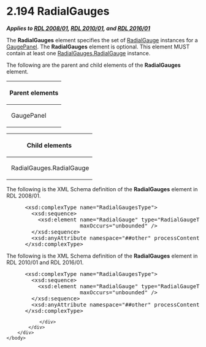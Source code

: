 <html dir="LTR" xmlns:mshelp="http://msdn.microsoft.com/mshelp" xmlns:ddue="http://ddue.schemas.microsoft.com/authoring/2003/5" xmlns:xlink="http://www.w3.org/1999/xlink" xmlns:tool="http://www.microsoft.com/tooltip">
    <head>
        <meta http-equiv="Content-Type" content="text/html; CHARSET=utf-8"></meta>
        <meta name="save" content="history"></meta>
        <title>2.194 RadialGauges</title>
        <xml>
            <mshelp:toctitle title="2.194 RadialGauges"></mshelp:toctitle>
            <mshelp:rltitle title="[MS-RDL]: RadialGauges"></mshelp:rltitle>
            <mshelp:keyword index="A" term="dd0287b9-ba20-413b-b1de-69db6653b0b9"></mshelp:keyword>
            <mshelp:attr name="DCSext.ContentType" value="open specification"></mshelp:attr>
            <mshelp:attr name="AssetID" value="dd0287b9-ba20-413b-b1de-69db6653b0b9"></mshelp:attr>
            <mshelp:attr name="TopicType" value="kbRef"></mshelp:attr>
            <mshelp:attr name="DCSext.Title" value="[MS-RDL]: RadialGauges" />
        </xml>
    </head>
    <body>
        <div id="header">
            <h1 class="heading">2.194 RadialGauges</h1>
        </div>
        <div id="mainSection">
            <div id="mainBody">
                <div id="allHistory" class="saveHistory"></div>
                <div id="sectionSection0" class="section" name="collapseableSection">
                    

<p><b><i>Applies to </i></b><a href="1e855f94-4617-47e4-b89e-0856c6cb420f.md"><b><i>RDL 2008/01</i></b></a><b><i>,
</i></b><a href="3428e690-a348-4ec7-8a6a-8efb42d2cdee.md"><b><i>RDL 2010/01</i></b></a><b><i>,
and </i></b><a href="52ce3983-2bfc-4e72-9359-42aaf5fe4509.md"><b><i>RDL 2016/01</i></b></a></p>

<p>The <b>RadialGauges</b> element specifies the set of <a href="2e113607-ee33-4abd-9ae3-6607c10d3c8a.md">RadialGauge</a> instances for
a <a href="f01744d3-79fa-4f30-94bf-a1ffa6bde2ac.md">GaugePanel</a>. The <b>RadialGauges</b>
element is optional. This element MUST contain at least one <a href="18d3735c-75b0-43f2-87da-384712b54140.md">RadialGauges.RadialGauge</a>
instance.</p>

<p>The following are the parent and child elements of the <b>RadialGauges</b>
element.</p>

<table>
 <thead>
  <tr>
   <th>
   <p>Parent elements</p>
   </th>
  </tr>
 </thead>
 <tr>
  <td>
  <p> GaugePanel </p>
  </td>
 </tr>
</table>

<p> </p>

<table>
 <thead>
  <tr>
   <th>
   <p>Child elements</p>
   </th>
  </tr>
 </thead>
 <tr>
  <td>
  <p> RadialGauges.RadialGauge </p>
  </td>
 </tr>
</table>

<p>The following is the XML Schema definition of the <b>RadialGauges</b>
element in RDL 2008/01.</p>

<dl>
<dd>
<div><pre> &lt;xsd:complexType name=&quot;RadialGaugesType&quot;&gt;
   &lt;xsd:sequence&gt;
     &lt;xsd:element name=&quot;RadialGauge&quot; type=&quot;RadialGaugeType&quot; minOccurs=&quot;1&quot; 
                  maxOccurs=&quot;unbounded&quot; /&gt;
   &lt;/xsd:sequence&gt;
   &lt;xsd:anyAttribute namespace=&quot;##other&quot; processContents=&quot;skip&quot; /&gt;
 &lt;/xsd:complexType&gt;
</pre></div>
</dd></dl>

<p>The following is the XML Schema definition of the <b>RadialGauges</b>
element in RDL 2010/01 and RDL 2016/01.</p>

<dl>
<dd>
<div><pre> &lt;xsd:complexType name=&quot;RadialGaugesType&quot;&gt;
   &lt;xsd:sequence&gt;
     &lt;xsd:element name=&quot;RadialGauge&quot; type=&quot;RadialGaugeType&quot; minOccurs=&quot;1&quot; 
                  maxOccurs=&quot;unbounded&quot; /&gt;
   &lt;/xsd:sequence&gt;
   &lt;xsd:anyAttribute namespace=&quot;##other&quot; processContents=&quot;lax&quot; /&gt;
 &lt;/xsd:complexType&gt;
</pre></div>
</dd></dl>


                </div>
            </div>
        </div>
    </body>
</html>
